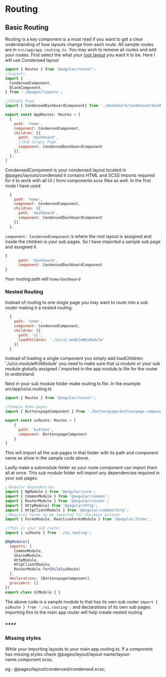 # Routing

## **Basic Routing**

Routing is a key component is a must read if you want to get a clear understanding of how layouts change from each route. All sample routes are in `src/app/app.routing.ts`. You may wish to remove all routes and add your routes. First select the what your [root layout](untitled.md) you want it to be. Here I will use Condensed layout

```javascript
import { Routes } from '@angular/router';
//Layouts
import { 
  CondensedComponent,
  BlankComponent,
} from './@pages/layouts';

//Single Page
import { CondensedDashboardComponent} from './dashboard/condensed/dashboard.component';

export const AppRoutes: Routes = [
  {
    path: 'home',
    component: CondensedComponent,
    children: [{
      path: 'dashboard',
      //Sub Single Page
      component: CondensedDashboardComponent
    }],
  },
]
```

CondensedComponent is your condensed layout located in @pages/layouts/condensed it contains HTML and SCSS imports required for it to work with all UI / form components scss files as well. In the first route I have used

```javascript
  {
    path: 'home',
    component: CondensedComponent,
    children: [{
      path: 'dashboard',
      component: CondensedDashboardComponent
    }],
  },
```

`component: CondensedComponent` is where the root layout is assigned and inside the children is your sub pages. So I have imported a sample sub page and assigned it  


```javascript
{
      path: 'dashboard',
      component: CondensedDashboardComponent
}
```

Your routing path will `home/dashboard`

### 

### Nested Routing

Instead of routing to one single page you may want to route into a sub router making it a nested routing.

```javascript
  {
    path: 'home',
    component: CondensedComponent,
    children: [{
      path: 'ui',
      loadChildren: './ui/ui.module#UiModule'
    }]
  }
```

Instead of loading a single component you simply add loadChildren: './ui/ui.module\#UiModule' you need to make sure that ui.module or your sub module globally assigned / imported in the app.module.ts file for the router to understand.  
  
Next in your sub module folder make routing.ts file. In the example src/app/ui/ui.routing.ts

```javascript
import { Routes } from '@angular/router';

//Sample Demo pages
import { ButtonspageComponent } from './buttonspage/buttonspage.component';

export const uiRoute: Routes = [
    {
      path: 'buttons',
      component: ButtonspageComponent
    }
]
```

This will import all the sub pages in that folder with its path and component name as show in the sample code above.

Lastly make a submodule folder so your route component can import them all at once. This sub module folder will import any dependencies required in your sub pages.

```javascript
//Angular Dependencies
import { NgModule } from '@angular/core';
import { CommonModule } from '@angular/common';
import { RouterModule } from '@angular/router';
import { HttpModule} from '@angular/http';
import { HttpClientModule } from '@angular/common/http';
//Requires Forms to be imported for Checkbox buttons
import { FormsModule, ReactiveFormsModule } from '@angular/forms';

//This is your sub router
import { uiRoute } from './ui.routing';

@NgModule({
  imports: [
    CommonModule,
    SharedModule,
    HttpModule,
    HttpClientModule,
    RouterModule.forChild(uiRoute)
  ],
  declarations: [ButtonspageComponent],
  providers: []
})
export class UiModule { }
```

The above code is a sample module ts that has its own sub router `import { uiRoute } from './ui.routing';` and declarations of its own sub pages. Importing this to the main app router will help create nested routing 

### \*\*\*\*

### **Missing styles**

While your importing layouts to your main app.routing.ts. If a component has missing styles check @pages/layout/layout-name/layout-name.component.scss;

eg : @pages/layout/condensed/condensed.scss;

